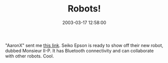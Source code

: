﻿---
layout: post
title: "Robots!"
comments: false
date: 2003-03-17 12:58:00
updated: 2004-05-03 21:19:00
categories:
 - Technology
subtext-id: 8970826f-780a-407c-83f6-6dfc0854f2c1
alias: /blog/Robots!.aspx
---


"AaronX" sent me [this link](http://www.mobilemag.com/content/100/102/C1547/). Seiko Epson is ready to show off their new robot, dubbed Monsieur II-P. It has Bluetooth connectivity and can collaborate with other robots. Cool.
